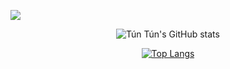 
![](https://komarev.com/ghpvc/?username=vantuan0128&color=blue)

<div align="center">
  
![Tún Tún's GitHub stats](https://github-readme-stats.vercel.app/api?username=vantuan0128&show_icons=true&theme=blueberry)
</div>

<div align="center">
  
[![Top Langs](https://github-readme-stats.vercel.app/api/top-langs/?username=vantuan0128&layout=pie&theme=blueberry)](https://github.com/vantuan0128/github-readme-stats)
  
  </div>




<!--
**vantuan0128/vantuan0128** is a ✨ _special_ ✨ repository because its `README.md` (this file) appears on your GitHub profile.

Here are some ideas to get you started:

- 🔭 I’m currently working on ...
- 🌱 I’m currently learning ...
- 👯 I’m looking to collaborate on ...
- 🤔 I’m looking for help with ...
- 💬 Ask me about ...
- 📫 How to reach me: ...
- 😄 Pronouns: ...
- ⚡ Fun fact: ...
-->
